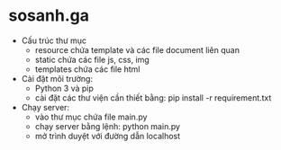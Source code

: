 # sosanh.ga

+ Cấu trúc thư mục 
  - resource chứa template và các file document liên quan
  - static chứa các file js, css, img
  - templates chứa các file html
+ Cài đặt môi trường:
  - Python 3 và pip
  - cài đặt các thư viện cần thiết bằng: pip install -r requirement.txt
+ Chạy server:
  - vào thư mục chứa file main.py
  - chạy server bằng lệnh: python main.py
  - mở trình duyệt với đường dẫn localhost
